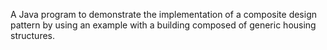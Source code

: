 A Java program to demonstrate the implementation of a composite design pattern by using an example with a building composed of generic housing structures. 

